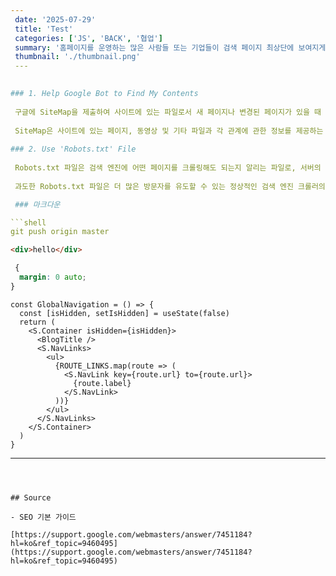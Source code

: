 ```yaml
---
 date: '2025-07-29'
 title: 'Test'
 categories: ['JS', 'BACK', '협업']
 summary: '홈페이지를 운영하는 많은 사람들 또는 기업들이 검색 페이지 최상단에 보여지게 하기 위해 어떤 최적화 작업을 하는지 알아보자.'
 thumbnail: './thumbnail.png'
 ---
 

### 1. Help Google Bot to Find My Contents
 
 구글에 SiteMap을 제출하여 사이트에 있는 파일로서 새 페이지나 변경된 페이지가 있을 때 이를 검색 엔진에 알려주도록 할 수 있다.
 
 SiteMap은 사이트에 있는 페이지, 동영상 및 기타 파일과 각 관계에 관한 정보를 제공하는 파일로, 검색 엔진은 이를 읽고 사이트를 더 지능적으로 크롤링 할 수 있게 된다.
 
### 2. Use 'Robots.txt' File
 
 Robots.txt 파일은 검색 엔진에 어떤 페이지를 크롤링해도 되는지 알리는 파일로, 서버의 루트 디렉토리에 있어야 한다.
 
 과도한 Robots.txt 파일은 더 많은 방문자를 유도할 수 있는 정상적인 검색 엔진 크롤러의 접근을 막을 가능성이 있기 때문에 적절하게 설정해야 한다.

 ### 마크다운

```shell
git push origin master
```

```html
<div>hello</div>
```

```css
 {
  margin: 0 auto;
}
```

```tsx
const GlobalNavigation = () => {
  const [isHidden, setIsHidden] = useState(false)
  return (
    <S.Container isHidden={isHidden}>
      <BlogTitle />
      <S.NavLinks>
        <ul>
          {ROUTE_LINKS.map(route => (
            <S.NavLink key={route.url} to={route.url}>
              {route.label}
            </S.NavLink>
          ))}
        </ul>
      </S.NavLinks>
    </S.Container>
  )
}
```

 
---
```

 

## Source
 
- SEO 기본 가이드
 
[https://support.google.com/webmasters/answer/7451184?hl=ko&ref_topic=9460495](https://support.google.com/webmasters/answer/7451184?hl=ko&ref_topic=9460495)